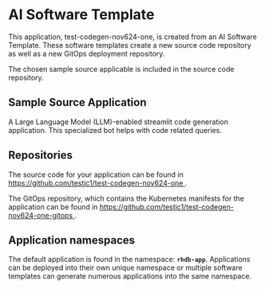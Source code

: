 # AI Software Template

This application, test-codegen-nov624-one, is created from an AI Software Template. These software templates create a new source code repository as well as a new GitOps deployment repository.

The chosen sample source applicable is included in the source code repository.

## Sample Source Application

A Large Language Model (LLM)-enabled streamlit code generation application. This specialized bot helps with code related queries.

## Repositories

The source code for your application can be found in [https://github.com/testjc1/test-codegen-nov624-one ](https://github.com/testjc1/test-codegen-nov624-one ).
 
The GitOps repository, which contains the Kubernetes manifests for the application can be found in 
[https://github.com/testjc1/test-codegen-nov624-one-gitops ](https://github.com/testjc1/test-codegen-nov624-one-gitops ). 

## Application namespaces 

The default application is found in the namespace: **`rhdh-app`**. Applications can be deployed into their own unique namespace or multiple software templates can generate numerous applications into the same namespace.